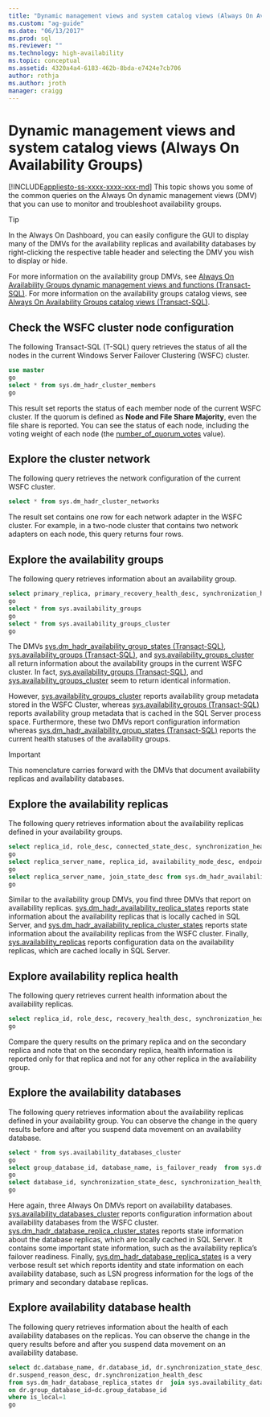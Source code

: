 ```yaml
---
title: "Dynamic management views and system catalog views (Always On Availability Groups-SQL Server) | Microsoft Docs"
ms.custom: "ag-guide"
ms.date: "06/13/2017"
ms.prod: sql
ms.reviewer: ""
ms.technology: high-availability
ms.topic: conceptual
ms.assetid: 4320a4a4-6183-462b-8bda-e7424e7cb706
author: rothja
ms.author: jroth
manager: craigg
---
```

# Dynamic management views and system catalog views (Always On Availability Groups)
[!INCLUDE[appliesto-ss-xxxx-xxxx-xxx-md](../../../includes/appliesto-ss-xxxx-xxxx-xxx-md.md)]
  This topic shows you some of the common queries on the Always On dynamic management views (DMV) that you can use to monitor and troubleshoot availability groups.  
  
> [!TIP]  
>  In the Always On Dashboard, you can easily configure the GUI to display many of the DMVs for the availability replicas and availability databases by right-clicking the respective table header and selecting the DMV you wish to display or hide.  
  
 For more information on the availability group DMVs, see [Always On Availability Groups dynamic management views and functions &#40;Transact-SQL&#41;](~/relational-databases/system-dynamic-management-views/always-on-availability-groups-dynamic-management-views-functions.md). For more information on the availability groups catalog views, see [Always On Availability Groups catalog views &#40;Transact-SQL&#41;](~/relational-databases/system-catalog-views/always-on-availability-groups-catalog-views-transact-sql.md).  
  
## Check the WSFC cluster node configuration  
 The following Transact-SQL (T-SQL) query retrieves the status of all the nodes in the current Windows Server Failover Clustering (WSFC) cluster.  
  
```sql  
use master  
go  
select * from sys.dm_hadr_cluster_members  
go  
```  
  
 This result set reports the status of each member node of the current WSFC cluster. If the quorum is defined as **Node and File Share Majority**, even the file share is reported. You can see the status of each node, including the voting weight of each node (the [number_of_quorum_votes](~/relational-databases/system-dynamic-management-views/sys-dm-hadr-cluster-members-transact-sql.md) value).  
  
## Explore the cluster network  
 The following query retrieves the network configuration of the current WSFC cluster.  
  
```sql  
select * from sys.dm_hadr_cluster_networks  
```  
  
 The result set contains one row for each network adapter in the WSFC cluster. For example, in a two-node cluster that contains two network adapters on each node, this query returns four rows.  
  
## Explore the availability groups  
 The following query retrieves information about an availability group.  
  
```sql  
select primary_replica, primary_recovery_health_desc, synchronization_health_desc from sys.dm_hadr_availability_group_states  
go  
select * from sys.availability_groups  
go  
select * from sys.availability_groups_cluster  
go  
```  
  
 The DMVs [sys.dm_hadr_availability_group_states &#40;Transact-SQL&#41;](~/relational-databases/system-dynamic-management-views/sys-dm-hadr-availability-group-states-transact-sql.md), [sys.availability_groups &#40;Transact-SQL&#41;](~/relational-databases/system-catalog-views/sys-availability-groups-transact-sql.md), and [sys.availability_groups_cluster](~/relational-databases/system-catalog-views/sys-availability-groups-cluster-transact-sql.md) all return information about the availability groups in the current WSFC cluster. In fact, [sys.availability_groups &#40;Transact-SQL&#41;](~/relational-databases/system-catalog-views/sys-availability-groups-transact-sql.md), and [sys.availability_groups_cluster](~/relational-databases/system-catalog-views/sys-availability-groups-cluster-transact-sql.md) seem to return identical information.  
  
 However, [sys.availability_groups_cluster](~/relational-databases/system-catalog-views/sys-availability-groups-cluster-transact-sql.md) reports availability group metadata stored in the WSFC Cluster, whereas [sys.availability_groups &#40;Transact-SQL&#41;](~/relational-databases/system-catalog-views/sys-availability-groups-transact-sql.md) reports availability group metadata that is cached in the SQL Server process space. Furthermore, these two DMVs report configuration information whereas [sys.dm_hadr_availability_group_states &#40;Transact-SQL&#41;](~/relational-databases/system-dynamic-management-views/sys-dm-hadr-availability-group-states-transact-sql.md) reports the current health statuses of the availability groups.  
  
> [!IMPORTANT]  
>  This nomenclature carries forward with the DMVs that document availability replicas and availability databases.  
  
## Explore the availability replicas  
 The following query retrieves information about the availability replicas defined in your availability groups.  
  
```sql  
select replica_id, role_desc, connected_state_desc, synchronization_health_desc from sys.dm_hadr_availability_replica_states  
go  
select replica_server_name, replica_id, availability_mode_desc, endpoint_url from sys.availability_replicas  
go  
select replica_server_name, join_state_desc from sys.dm_hadr_availability_replica_cluster_states  
go  
```  
  
 Similar to the availability group DMVs, you find three DMVs that report on availability replicas. [sys.dm_hadr_availability_replica_states](~/relational-databases/system-dynamic-management-views/sys-dm-hadr-availability-replica-states-transact-sql.md) reports state information about the availability replicas that is locally cached in SQL Server, and [sys.dm_hadr_availability_replica_cluster_states](~/relational-databases/system-dynamic-management-views/sys-dm-hadr-availability-replica-cluster-states-transact-sql.md) reports state information about the availability replicas from the WSFC cluster. Finally, [sys.availability_replicas](~/relational-databases/system-dynamic-management-views/sys-dm-hadr-availability-replica-cluster-states-transact-sql.md) reports configuration data on the availability replicas, which are cached locally in SQL Server.  
  
## Explore availability replica health  
 The following query retrieves current health information about the availability replicas.  
  
```sql  
select replica_id, role_desc, recovery_health_desc, synchronization_health_desc from sys.dm_hadr_availability_replica_states  
go  
```  
  
 Compare the query results on the primary replica and on the secondary replica and note that on the secondary replica, health information is reported only for that replica and not for any other replica in the availability group.  
  
## Explore the availability databases  
 The following query retrieves information about the availability replicas defined in your availability group. You can observe the change in the query results before and after you suspend data movement on an availability database.  
  
```sql
select * from sys.availability_databases_cluster  
go  
select group_database_id, database_name, is_failover_ready  from sys.dm_hadr_database_replica_cluster_states  
go  
select database_id, synchronization_state_desc, synchronization_health_desc, last_hardened_lsn, redo_queue_size, log_send_queue_size from sys.dm_hadr_database_replica_states  
go  
```  
  
 Here again, three Always On DMVs report on availability databases. [sys.availability_databases_cluster](~/relational-databases/system-catalog-views/sys-availability-databases-cluster-transact-sql.md) reports configuration information about availability databases from the WSFC cluster. [sys.dm_hadr_database_replica_cluster_states](~/relational-databases/system-dynamic-management-views/sys-dm-hadr-database-replica-cluster-states-transact-sql.md) reports state information about the database replicas, which are locally cached in SQL Server. It contains some important state information, such as the availability replica’s failover readiness. Finally, [sys.dm_hadr_database_replica_states](~/relational-databases/system-dynamic-management-views/sys-dm-hadr-database-replica-states-transact-sql.md) is a very verbose result set which reports identity and state information on each availability database, such as LSN progress information for the logs of the primary and secondary database replicas.  
  
## Explore availability database health  
 The following query retrieves information about the health of each availability databases on the replicas. You can observe the change in the query results before and after you suspend data movement on an availability database.  
  
```sql  
select dc.database_name, dr.database_id, dr.synchronization_state_desc,   
dr.suspend_reason_desc, dr.synchronization_health_desc  
from sys.dm_hadr_database_replica_states dr  join sys.availability_databases_cluster dc  
on dr.group_database_id=dc.group_database_id   
where is_local=1  
go  
```  
  
  
